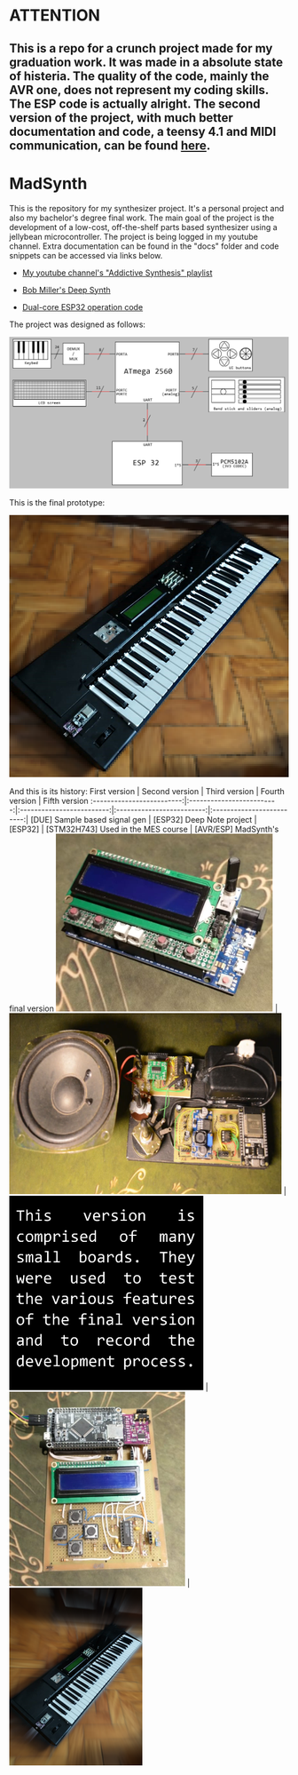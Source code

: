 # ATTENTION
## This is a repo for a crunch project made for my graduation work. It was made in a absolute state of histeria. The quality of the code, mainly the AVR one, does not represent my coding skills. The ESP code is actually alright. The second version of the project, with much better documentation and code, a teensy 4.1 and MIDI communication, can be found [here](https://github.com/Guidoz1k/MadSynth2).

# MadSynth

 This is the repository for my synthesizer project. It's a personal project and also my bachelor's degree final work. The main goal of the project is the development of a low-cost, off-the-shelf parts based synthesizer using a jellybean microcontroller. The project is being logged in my youtube channel. Extra documentation can be found in the "docs" folder and code snippets can be accessed via links below.

 - [My youtube channel's "Addictive Synthesis" playlist ](https://www.youtube.com/watch?v=el0n1Baz8rg&list=PLg5_83tlBxnpsB1MY3rzBW0DkPemLgTyP&index=2)

 - [Bob Miller's Deep Synth](https://www.youtube.com/watch?v=wK5Sz6IzRqE)

 - [Dual-core ESP32 operation code](https://gist.github.com/9715aadec1a350504de06f6217da85a9.git)


The project was designed as follows:

![](imgs/sch.png)

This is the final prototype:

![](imgs/synth.png)

And this is its history:
First version          | Second version          | Third version           | Fourth version          | Fifth version
:-------------------------:|:-------------------------:|:-------------------------:|:-------------------------:|:-------------------------:|
[DUE] Sample based signal gen    | [ESP32] Deep Note project     |        [ESP32]                 | [STM32H743] Used in the MES course | [AVR/ESP] MadSynth's final version
![](imgs/1.png) | ![](imgs/2.png) | ![](imgs/3.png) | ![](imgs/4.png) | ![](imgs/5.png)

